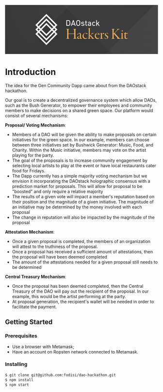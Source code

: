 <img src="./daostack-hk.png">

# Introduction

The idea for the Gen Community Dapp came about from the DAOstack hackathon. 

Our goal is to create a decentralized governance system which allow DAOs, such as the Bush Generator, to empower their employees and community members to make decisions on a shared green space. Our platform would consist of several mechanisms:

 **Proposal/ Voting Mechanism**: 
 - Members of a DAO will be given the ability to make proposals on certain initiatives for the green space. In our example, members can choose between three initiatives set by Bushwick Generator: Music, Food, and Charity. Within the Music initiative, members may vote on the artist playing for the party. 
 - The goal of the proposals is to increase community engagement by selecting local artists to play at the event or have local restaurants cater food for Fridays.
 - The Dapp currently has a simple majority voting mechanism but we envision it incorporating the DAOstack holographic consensus with a prediction market for proposals. This will allow for proposal to be "boosted" and only require a relative majority
 - The results of a given vote will impact a member's reputation based on their position and the magnitude of a given initiative. The magnitude of an initiative may be determined by the money involved with each proposal
 - The change in reputation will also be impacted by the magnitude of the proposal

 **Attestation Mechanism**:
 - Once a given proposal is completed, the members of an organization will attest to the truthiness of the proposal. 
 - Once a proposal has received a sufficient amount of attestations, then the proposal will have been deemed completed
 - The amount of the attestations needed for a given proposal still needs to be determined

**Central Treasury Mechanism**: 
- Once the proposal has been deemed completed, then the Central Treasury of the DAO will pay out the recipient of the proposal. In our example, this would be the artist performing at the party.
- At proposal generation, the recipient's wallet will be needed in order to facilitate the payment. 

## Getting Started

### Prerequisites

- Use a browser with Metamask;
- Have an account on Ropsten network connected to Metamask.

### Installing

```
$ git clone git@github.com:fodisi/dao-hackathon.git
$ npm install
$ npm start
```
